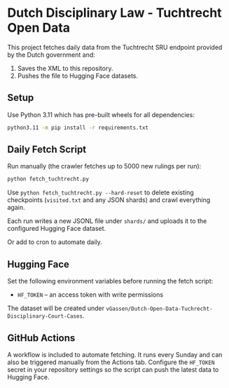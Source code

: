 # Dutch Disciplinary Law - Tuchtrecht Open Data

This project fetches daily data from the Tuchtrecht SRU endpoint provided by the Dutch government and:

1. Saves the XML to this repository.
2. Pushes the file to Hugging Face datasets.

## Setup

Use Python 3.11 which has pre-built wheels for all dependencies:

```bash
python3.11 -m pip install -r requirements.txt
```

## Daily Fetch Script

Run manually (the crawler fetches up to 5000 new rulings per run):

```bash
python fetch_tuchtrecht.py
```

Use `python fetch_tuchtrecht.py --hard-reset` to delete existing checkpoints
(`visited.txt` and any JSON shards) and crawl everything again.

Each run writes a new JSONL file under `shards/` and uploads it to the
configured Hugging Face dataset.

Or add to cron to automate daily.

## Hugging Face

Set the following environment variables before running the fetch script:

* `HF_TOKEN` – an access token with write permissions

The dataset will be created under
`vGassen/Dutch-Open-Data-Tuchrecht-Disciplinary-Court-Cases`.

## GitHub Actions

A workflow is included to automate fetching. It runs every Sunday and can also
be triggered manually from the Actions tab. Configure the `HF_TOKEN` secret in
your repository settings so the script can push the latest data to Hugging Face.
